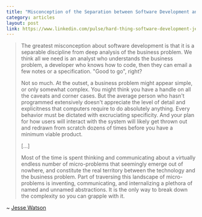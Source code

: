 ```yaml
---
title: "Misconception of the Separation between Software Development and Deep Analysis of the Business Problem"
category: articles
layout: post
link: https://www.linkedin.com/pulse/hard-thing-software-development-jesse-watson/
---
```


> The greatest misconception about software development is that it is a
> separable discipline from deep analysis of the business problem. We think all
> we need is an analyst who understands the business problem, a developer who
> knows how to code, then they can email a few notes or a specification. "Good
> to go", right?
>
> Not so much. At the outset, a business problem might appear simple, or only
> somewhat complex. You might think you have a handle on all the caveats and
> corner cases. But the average person who hasn't programmed extensively doesn't
> appreciate the level of detail and explicitness that computers require to do
> absolutely anything. Every behavior must be dictated with excruciating
> specificity. And your plan for how users will interact with the system will
> likely get thrown out and redrawn from scratch dozens of times before you have
> a minimum viable product.
>
> [...]
>
> Most of the time is spent thinking and communicating about a virtually endless
> number of micro-problems that seemingly emerge out of nowhere, and constitute
> the real territory between the technology and the business problem. Part of
> traversing this landscape of micro-problems is inventing, communicating, and
> internalizing a plethora of named and unnamed abstractions. It is the only way
> to break down the complexity so you can grapple with it.

~ [Jesse Watson](https://www.linkedin.com/in/jesse-lawrence-watson/)
